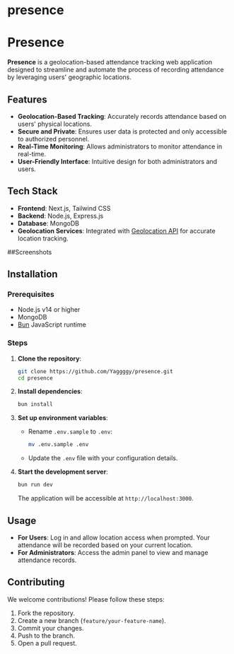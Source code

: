 # presence

# Presence

**Presence** is a geolocation-based attendance tracking web application designed to streamline and automate the process of recording attendance by leveraging users' geographic locations.

## Features

- **Geolocation-Based Tracking**: Accurately records attendance based on users' physical locations.
- **Secure and Private**: Ensures user data is protected and only accessible to authorized personnel.
- **Real-Time Monitoring**: Allows administrators to monitor attendance in real-time.
- **User-Friendly Interface**: Intuitive design for both administrators and users.

## Tech Stack

- **Frontend**: Next.js, Tailwind CSS
- **Backend**: Node.js, Express.js
- **Database**: MongoDB
- **Geolocation Services**: Integrated with [Geolocation API](https://developer.mozilla.org/en-US/docs/Web/API/Geolocation_API) for accurate location tracking.


##Screenshots



## Installation

### Prerequisites

- Node.js v14 or higher
- MongoDB
- [Bun](https://bun.sh/) JavaScript runtime

### Steps

1. **Clone the repository**:

   ```bash
   git clone https://github.com/Yaggggy/presence.git
   cd presence
   ```

2. **Install dependencies**:

   ```bash
   bun install
   ```

3. **Set up environment variables**:

   - Rename `.env.sample` to `.env`:

     ```bash
     mv .env.sample .env
     ```

   - Update the `.env` file with your configuration details.

4. **Start the development server**:

   ```bash
   bun run dev
   ```

   The application will be accessible at `http://localhost:3000`.

## Usage

- **For Users**: Log in and allow location access when prompted. Your attendance will be recorded based on your current location.
- **For Administrators**: Access the admin panel to view and manage attendance records.

## Contributing

We welcome contributions! Please follow these steps:

1. Fork the repository.
2. Create a new branch (`feature/your-feature-name`).
3. Commit your changes.
4. Push to the branch.
5. Open a pull request.


